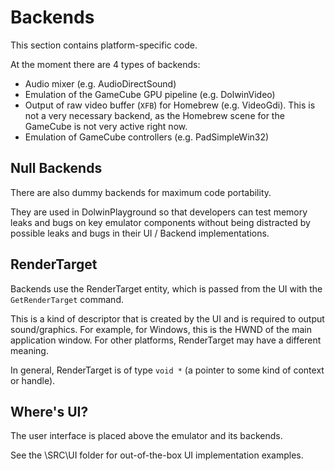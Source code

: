 # Backends

This section contains platform-specific code.

At the moment there are 4 types of backends:
- Audio mixer (e.g. AudioDirectSound)
- Emulation of the GameCube GPU pipeline (e.g. DolwinVideo)
- Output of raw video buffer (`XFB`) for Homebrew (e.g. VideoGdi). This is not a very necessary backend, as the Homebrew scene for the GameCube is not very active right now.
- Emulation of GameCube controllers (e.g. PadSimpleWin32)

## Null Backends

There are also dummy backends for maximum code portability.

They are used in DolwinPlayground so that developers can test memory leaks and bugs on key emulator components without being distracted by possible leaks and bugs in their UI / Backend implementations.

## RenderTarget

Backends use the RenderTarget entity, which is passed from the UI with the `GetRenderTarget` command.

This is a kind of descriptor that is created by the UI and is required to output sound/graphics. For example, for Windows, this is the HWND of the main application window. For other platforms, RenderTarget may have a different meaning.

In general, RenderTarget is of type `void *` (a pointer to some kind of context or handle).

## Where's UI?

The user interface is placed above the emulator and its backends.

See the \\SRC\\UI folder for out-of-the-box UI implementation examples.
